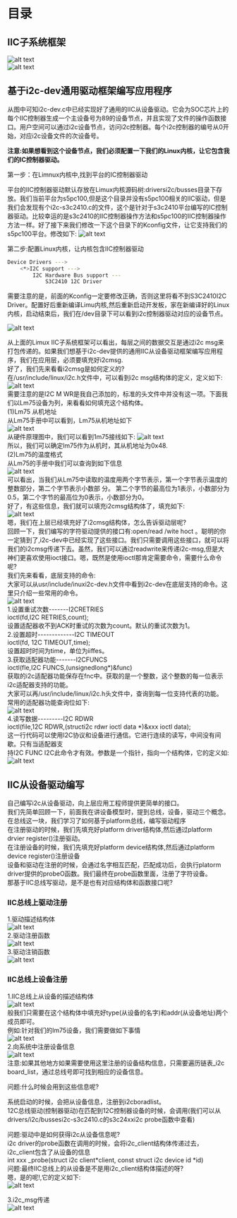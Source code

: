 # 目录

## IIC子系统框架
![alt text](IIC-images/image-1.png)  
![alt text](IIC-images/image-2.png)  


## 基于i2c-dev通用驱动框架编写应用程序

从图中可知i2c-dev.c中已经实现好了通用的IIC从设备驱动。它会为SOC芯片上的每个IIC控制器生成一个主设备号为89的设备节点，并且实现了文件的操作函数接口。用户空间可以通过i2c设备节点，访问i2c控制器。每个i2c控制器的编号从0开始，对应i2c设备文件的次设备号。  


**注意:如果想看到这个设备节点，我们必须配置一下我们的Linux内核，让它包含我们的IC控制器驱动。**    

第一步：在Limnux内核中,找到平台的IC控制器驱动  

平台的IIC控制器驱动默认存放在Limux内核源码树:driversi2c/busses目录下存放。我们当前平台为s5pc100,但是这个目录并没有s5pc100相关的IIC驱动，但是我们会发现有个i2c-s3c2410.c的文件，这个是针对于s3c2410平台编写的IC控制器驱动。比较幸运的是s3c2410的IIC控制器操作方法和s5pc100的IIC控制器操作方法一样。好了接下来我们修改一下这个目录下的Kconfig文件，让它支持我们的s5pc100平台。修改如下:
![alt text](IIC-images/image-3.png)  

第二步:配置Linux内核，让内核包含IIC控制器驱动  
```sh
Device Drivers --->
    <*>I2C support --->
        I2C Hardware Bus support ---
            S3C2410 12C Driver
```

需要注意的是，前面的Kconfig一定要修改正确，否则这里将看不到S3C2410I2C Driver。配置好后重新编译Limu内核,然后重新启动开发板，家在新编译好的Linux内核，启动结束后，我们在/dev目录下可以看到i2c控制器驱动对应的设备节点。 

![alt text](IIC-images/image-4.png)   

从上面的Limux ⅡC子系统框架可以看出，每层之间的数据交互是通过i2c msg来打包传递的。如果我们想基于i2c-dev提供的通用IIC从设备驱动框架编写应用程序，我们在应用层，必须要填充好i2cmsg.  
好了，我们先来看看i2cmsg是如何定义的?  
在/usr/include/linux/i2c.h文件中，可以看到i2c msg结构体的定义，定义如下:  
![alt text](IIC-images/image-5.png)  
需要注意的是I2C M WR是我自己添加的，标准的头文件中并没有这一项。下面我们以Lm75设备为列，来看看如何填充这个结构体。  
(1)Lm75 从机地址  
从Lm75手册中可以看到，Lm75从机地址如下  
![alt text](IIC-images/image-6.png)  
从硬件原理图中，我们可以看到1m75接线如下:
![alt text](IIC-images/image-7.png)  
所以，我们可以确定lm75作为从机时，其从机地址为0x48.  
(2)Lm75的温度格式  
从Lm75的手册中我们可以查询到如下信息  
![alt text](IIC-images/image-8.png)  
可以看出，当我们从Lm75中读取的温度用两个字节表示，第一个字节表示温度的整数部分，第二个字节表示小数部
分。
第二个字节的最高位为1表示，小数部分为0.5，第二个字节的最高位为0表示，小数部分为0。  
好了，有这些信息，我们就可以填充i2cmsg结构体了，填充如下:  
![alt text](IIC-images/image-9.png)  
嗯，我们在上层已经填充好了i2cmsg结构体，怎么告诉驱动层呢?  
回顾一下，我们编写的字符驱动提供的接口有:open/read /wite hoct 。聪明的你一定猜到了,i2c-dev中已经实现了这些接口。我们只需要调用这些接口，就可以将我们的i2cmsg传递下去。虽然，我们可以通过readwrite来传递i2c-msg,但是大神们更喜欢使用ioct接口。嗯，既然是使用ioctl那肯定需要命令，需要什么命令呢?  
我们先来看看，底层支持的命令:  
大家可以从usr/include/inuxi2c-dev.h文件中看到i2c-dev在底层支持的命令。这里只介绍一些常用的命令。  
![alt text](IIC-images/image-10.png)  
1.设置重试次数-------I2CRETRIES  
ioctl(fd,I2C RETRIES,count);  
设置适配器收不到ACK时重试的次数为count。默认的重试次数为1。  
2.设置超时-------------I2C TIMEOUT  
ioctl(fd, 12C TIMEOUT,time);  
设置超时时间为time，单位为iiffes。  
3.获取适配器功能-------I2CFUNCS  
ioctl(fle,I2C FUNCS,(unsignedlong*)&func)  
获取的i2c适配器功能保存在fnc中。获取的是一个整数，这个整数的每一位表示i2c适配器支持的功能。  
大家可以再/usr/include/linux/i2c.h头文件中，查询到每一位支持代表的功能。  
常用的适配器功能查询位如下:  
![alt text](IIC-images/image-11.png)  
4.读写数据---------I2C RDWR  
ioctl(file,12C RDWR,(structi2c rdwr ioctl data *)&xxx ioctl data);  
这一行代码可以使用I2C协议和设备进行通信。它进行连续的读写，中间没有间歇。只有当适配器支  
持I2C FUNC I2C此命令才有效。参数是一个指针，指向一个结构体，它的定义如:  
![alt text](IIC-images/image-12.png)  
## IIC从设备驱动编写
自己编写i2c从设备驱动，向上层应用工程师提供更简单的接口。  
我们先简单回顾一下，前面我在讲设备模型时，提到总线，设备，驱动三个概念。在总线这一块，我们学习了如何基于platform总线，编写驱动程序  
在注册驱动的时候，我们先填充好platform driver结构体,然后通过platform drvier register()注册驱动。  
在注册设备的时候，我们先填充好platform device结构体,然后通过platform device register()注册设备  
设备和驱动在注册的时候，会通过名字相互匹配，匹配成功后，会执行platorm driver提供的probeO函数。我们最终在probe函数里面，注册了字符设备。  
那基于IIC总线写驱动，是不是也有对应结构体和函数接口呢?  

### IIC总线上驱动注册
1.驱动描述结构体  
![alt text](IIC-images/image-13.png)   
2.驱动注册函数  
![alt text](IIC-images/image-14.png)   
3.驱动注销函数  
![alt text](IIC-images/image-15.png)   

### IIC总线上设备注册
1.IIC总线上从设备的描述结构体  
![alt text](IIC-images/image-16.png)    
般我们只需要在这个结构体中填充好type(从设备的名字)和addr(从设备地址)两个成员即可。  
例如:针对我们的lm75设备，我们需要做如下事情  
![alt text](IIC-images/image-17.png)    
2.向系统中注册设备信息  
![alt text](IIC-images/image-18.png)   
注意:如果其他地方如果需要使用这里注册的设备结构信息，只需要遍历链表_i2c board_list，通过总线号即可找到相应的设备信息。  

问题:什么时候会用到这些信息呢?  

系统启动的时候，会把从设备信息，注册到i2cboradlist。  
12C总线驱动(控制器驱动)在匹配到12C控制器设备的时候，会调用(我们可以从drivers/i2c/bussesi2c-s3c2410.c的s3c24xxi2c probe函数中查看)    


问题:驱动中是如何获得i2c从设备信息呢?  
i2c driver的probe函数在调用的时候，会将i2c_client结构体传递过去，i2c_client包含了从设备的信息  
int xxx _probe(struct i2c client*client, const struct i2c device id *id)  
问题:最终IIC总线上的从设备是不是用i2c_client结构体描述的呀?  
嗯，是的呢!,它的定义如下:  
![alt text](IIC-images/image-19.png)    

3.i2c_msg传递  
![alt text](IIC-images/image-20.png)  